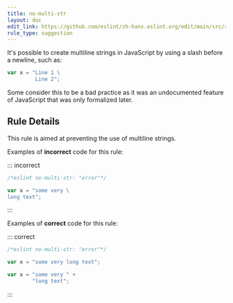 ```yaml
---
title: no-multi-str
layout: doc
edit_link: https://github.com/eslint/zh-hans.eslint.org/edit/main/src/rules/no-multi-str.md
rule_type: suggestion
---
```



It's possible to create multiline strings in JavaScript by using a slash before a newline, such as:

```js
var x = "Line 1 \
         Line 2";
```

Some consider this to be a bad practice as it was an undocumented feature of JavaScript that was only formalized later.

## Rule Details

This rule is aimed at preventing the use of multiline strings.

Examples of **incorrect** code for this rule:

::: incorrect

```js
/*eslint no-multi-str: "error"*/

var x = "some very \
long text";
```

:::

Examples of **correct** code for this rule:

::: correct

```js
/*eslint no-multi-str: "error"*/

var x = "some very long text";

var x = "some very " +
        "long text";
```

:::
